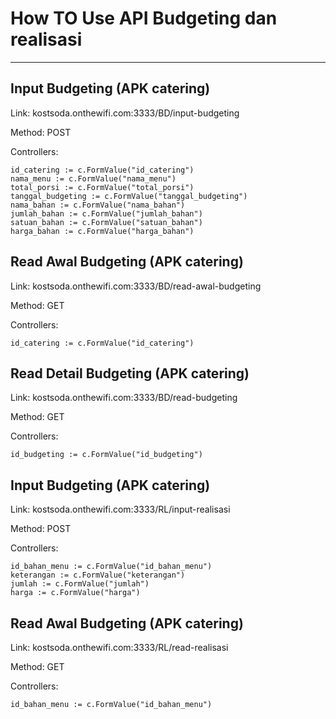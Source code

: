 # How TO Use API Budgeting dan realisasi
___
##  Input Budgeting (APK catering)

Link: kostsoda.onthewifi.com:3333/BD/input-budgeting

Method: POST

Controllers:

    id_catering := c.FormValue("id_catering")
	nama_menu := c.FormValue("nama_menu")
	total_porsi := c.FormValue("total_porsi")
	tanggal_budgeting := c.FormValue("tanggal_budgeting")
	nama_bahan := c.FormValue("nama_bahan")
	jumlah_bahan := c.FormValue("jumlah_bahan")
	satuan_bahan := c.FormValue("satuan_bahan")
	harga_bahan := c.FormValue("harga_bahan")

##  Read Awal Budgeting (APK catering)

Link: kostsoda.onthewifi.com:3333/BD/read-awal-budgeting

Method: GET

Controllers:

    id_catering := c.FormValue("id_catering")

##  Read Detail Budgeting (APK catering)

Link: kostsoda.onthewifi.com:3333/BD/read-budgeting

Method: GET

Controllers:

    id_budgeting := c.FormValue("id_budgeting")

##  Input Budgeting (APK catering)

Link: kostsoda.onthewifi.com:3333/RL/input-realisasi

Method: POST

Controllers:

    id_bahan_menu := c.FormValue("id_bahan_menu")
	keterangan := c.FormValue("keterangan")
	jumlah := c.FormValue("jumlah")
	harga := c.FormValue("harga")

##  Read Awal Budgeting (APK catering)

Link: kostsoda.onthewifi.com:3333/RL/read-realisasi

Method: GET

Controllers:

    id_bahan_menu := c.FormValue("id_bahan_menu")